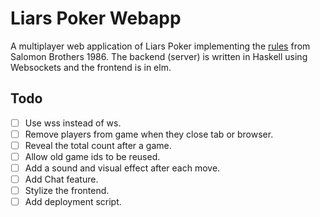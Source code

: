 # Liars Poker Webapp

A multiplayer web application of Liars Poker implementing the [rules](http://www.liars-poker.com/)
from Salomon Brothers 1986. The backend (server) is written in Haskell using Websockets
and the frontend is in elm.

Todo
----------------

- [ ] Use wss instead of ws.
- [ ] Remove players from game when they close tab or browser.
- [ ] Reveal the total count after a game.
- [ ] Allow old game ids to be reused.
- [ ] Add a sound and visual effect after each move.
- [ ] Add Chat feature.
- [ ] Stylize the frontend.
- [ ] Add deployment script.
